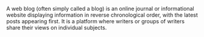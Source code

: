 A web blog (often simply called a blog) is an online journal or informational website displaying information in reverse chronological order, with the latest posts appearing first. It is a platform where writers or groups of writers share their views on individual subjects.
